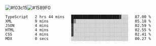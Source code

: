 ![#f03c15](https://via.placeholder.com/15/f03c15/f03c15.png)![#1589F0](https://via.placeholder.com/15/1589F0/1589F0.png)

<!--START_SECTION:waka-->

```text
TypeScript   2 hrs 44 mins   █████████████████████▓░░░   87.00 %
XML          9 mins          █▒░░░░░░░░░░░░░░░░░░░░░░░   05.18 %
JSON         4 mins          ▓░░░░░░░░░░░░░░░░░░░░░░░░   02.59 %
HTML         4 mins          ▓░░░░░░░░░░░░░░░░░░░░░░░░   02.55 %
CSS          4 mins          ▓░░░░░░░░░░░░░░░░░░░░░░░░   02.41 %
MDX          0 secs          ░░░░░░░░░░░░░░░░░░░░░░░░░   00.27 %
```

<!--END_SECTION:waka-->
